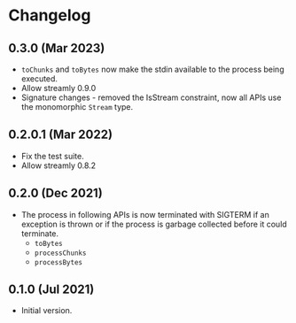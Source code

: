 # Changelog

## 0.3.0 (Mar 2023)

* `toChunks` and `toBytes` now make the stdin available to the process being
  executed.
* Allow streamly 0.9.0
* Signature changes - removed the IsStream constraint, now all APIs use the
  monomorphic `Stream` type.

## 0.2.0.1 (Mar 2022)

* Fix the test suite.
* Allow streamly 0.8.2

## 0.2.0 (Dec 2021)

* The process in following APIs is now terminated with SIGTERM if an exception
  is thrown or if the process is garbage collected before it could terminate.
  - `toBytes`
  - `processChunks`
  - `processBytes`

## 0.1.0 (Jul 2021)

* Initial version.
